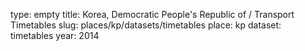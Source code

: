 type: empty
title: Korea, Democratic People's Republic of / Transport Timetables
slug: places/kp/datasets/timetables
place: kp
dataset: timetables
year: 2014
